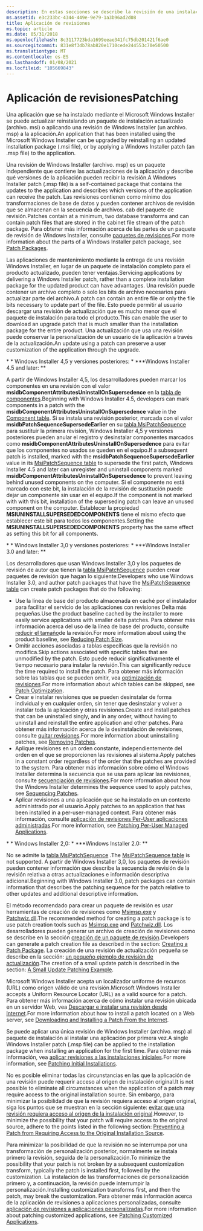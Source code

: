 ```yaml
---
description: En estas secciones se describe la revisión de una instalación de Windows Installer.
ms.assetid: e3c233bc-4344-449e-9e79-1a3b96ad2d08
title: Aplicación de revisiones
ms.topic: article
ms.date: 05/31/2018
ms.openlocfilehash: 8c3117723bda1699eeae341fc75db201421f6ae0
ms.sourcegitcommit: 831e8f3db78ab820e1710cede244553c70e50500
ms.translationtype: MT
ms.contentlocale: es-ES
ms.lasthandoff: 01/08/2021
ms.locfileid: "105669843"
---
```

# <a name="patching"></a><span data-ttu-id="ab619-103">Aplicación de revisiones</span><span class="sxs-lookup"><span data-stu-id="ab619-103">Patching</span></span>

<span data-ttu-id="ab619-104">Una aplicación que se ha instalado mediante el Microsoft Windows Installer se puede actualizar reinstalando un paquete de instalación actualizado (archivo. msi) o aplicando una revisión de Windows Installer (un archivo. msp) a la aplicación.</span><span class="sxs-lookup"><span data-stu-id="ab619-104">An application that has been installed using the Microsoft Windows Installer can be upgraded by reinstalling an updated installation package (.msi file), or by applying a Windows Installer patch (an .msp file) to the application.</span></span>

<span data-ttu-id="ab619-105">Una revisión de Windows Installer (archivo. msp) es un paquete independiente que contiene las actualizaciones de la aplicación y describe qué versiones de la aplicación pueden recibir la revisión.</span><span class="sxs-lookup"><span data-stu-id="ab619-105">A Windows Installer patch (.msp file) is a self-contained package that contains the updates to the application and describes which versions of the application can receive the patch.</span></span> <span data-ttu-id="ab619-106">Las revisiones contienen como mínimo dos transformaciones de base de datos y pueden contener archivos de revisión que se almacenan en la secuencia de archivos. cab del paquete de revisión.</span><span class="sxs-lookup"><span data-stu-id="ab619-106">Patches contain at a minimum, two database transforms and can contain patch files that are stored in the cabinet file stream of the patch package.</span></span> <span data-ttu-id="ab619-107">Para obtener más información acerca de las partes de un paquete de revisión de Windows Installer, consulte [paquetes de revisiones](patch-packages.md).</span><span class="sxs-lookup"><span data-stu-id="ab619-107">For more information about the parts of a Windows Installer patch package, see [Patch Packages](patch-packages.md).</span></span>

<span data-ttu-id="ab619-108">Las aplicaciones de mantenimiento mediante la entrega de una revisión Windows Installer, en lugar de un paquete de instalación completo para el producto actualizado, pueden tener ventajas.</span><span class="sxs-lookup"><span data-stu-id="ab619-108">Servicing applications by delivering a Windows Installer patch, rather than a complete installation package for the updated product can have advantages.</span></span> <span data-ttu-id="ab619-109">Una revisión puede contener un archivo completo o solo los bits de archivo necesarios para actualizar parte del archivo.</span><span class="sxs-lookup"><span data-stu-id="ab619-109">A patch can contain an entire file or only the file bits necessary to update part of the file.</span></span> <span data-ttu-id="ab619-110">Esto puede permitir al usuario descargar una revisión de actualización que es mucho menor que el paquete de instalación para todo el producto.</span><span class="sxs-lookup"><span data-stu-id="ab619-110">This can enable the user to download an upgrade patch that is much smaller than the installation package for the entire product.</span></span> <span data-ttu-id="ab619-111">Una actualización que usa una revisión puede conservar la personalización de un usuario de la aplicación a través de la actualización.</span><span class="sxs-lookup"><span data-stu-id="ab619-111">An update using a patch can preserve a user customization of the application through the upgrade.</span></span>

<span data-ttu-id="ab619-112">\* \* Windows Installer 4,5 y versiones posteriores: \* \*</span><span class="sxs-lookup"><span data-stu-id="ab619-112">\*\*Windows Installer 4.5 and later:  \*\*</span></span>

<span data-ttu-id="ab619-113">A partir de Windows Installer 4,5, los desarrolladores pueden marcar los componentes en una revisión con el valor **msidbComponentAttributesUninstallOnSupersedence** en la [tabla de componentes](component-table.md).</span><span class="sxs-lookup"><span data-stu-id="ab619-113">Beginning with Windows Installer 4.5, developers can mark components in a patch with the **msidbComponentAttributesUninstallOnSupersedence** value in the [Component table](component-table.md).</span></span> <span data-ttu-id="ab619-114">Si se instala una revisión posterior, marcada con el valor **msidbPatchSequenceSupersedeEarlier** en su [tabla MsiPatchSequence](msipatchsequence-table.md) para sustituir la primera revisión, Windows Installer 4,5 y versiones posteriores pueden anular el registro y desinstalar componentes marcados como **msidbComponentAttributesUninstallOnSupersedence** para evitar que los componentes no usados se queden en el equipo.</span><span class="sxs-lookup"><span data-stu-id="ab619-114">If a subsequent patch is installed, marked with the **msidbPatchSequenceSupersedeEarlier** value in its [MsiPatchSequence table](msipatchsequence-table.md) to supersede the first patch, Windows Installer 4.5 and later can unregister and uninstall components marked **msidbComponentAttributesUninstallOnSupersedence** to prevent leaving behind unused components on the computer.</span></span> <span data-ttu-id="ab619-115">Si el componente no está marcado con este bit, la instalación de la revisión de sustitución puede dejar un componente sin usar en el equipo.</span><span class="sxs-lookup"><span data-stu-id="ab619-115">If the component is not marked with with this bit, installation of the superseding patch can leave an unused component on the computer.</span></span> <span data-ttu-id="ab619-116">Establecer la propiedad **MSIUNINSTALLSUPERSEDEDCOMPONENTS** tiene el mismo efecto que establecer este bit para todos los componentes.</span><span class="sxs-lookup"><span data-stu-id="ab619-116">Setting the **MSIUNINSTALLSUPERSEDEDCOMPONENTS** property has the same effect as setting this bit for all components.</span></span>

<span data-ttu-id="ab619-117">\* \* Windows Installer 3,0 y versiones posteriores: \* \*</span><span class="sxs-lookup"><span data-stu-id="ab619-117">\*\*Windows Installer 3.0 and later:  \*\*</span></span>

<span data-ttu-id="ab619-118">Los desarrolladores que usan Windows Installer 3,0 y los paquetes de revisión de autor que tienen la [tabla MsiPatchSequence](msipatchsequence-table.md) pueden crear paquetes de revisión que hagan lo siguiente:</span><span class="sxs-lookup"><span data-stu-id="ab619-118">Developers who use Windows Installer 3.0, and author patch packages that have the [MsiPatchSequence table](msipatchsequence-table.md) can create patch packages that do the following:</span></span>

-   <span data-ttu-id="ab619-119">Use la línea de base del producto almacenada en caché por el instalador para facilitar el servicio de las aplicaciones con revisiones Delta más pequeñas.</span><span class="sxs-lookup"><span data-stu-id="ab619-119">Use the product baseline cached by the installer to more easily service applications with smaller delta patches.</span></span> <span data-ttu-id="ab619-120">Para obtener más información acerca del uso de la línea de base del producto, consulte [reducir el tamaño](reducing-patch-size.md)de la revisión.</span><span class="sxs-lookup"><span data-stu-id="ab619-120">For more information about using the product baseline, see [Reducing Patch Size](reducing-patch-size.md).</span></span>
-   <span data-ttu-id="ab619-121">Omitir acciones asociadas a tablas específicas que la revisión no modifica.</span><span class="sxs-lookup"><span data-stu-id="ab619-121">Skip actions associated with specific tables that are unmodified by the patch.</span></span> <span data-ttu-id="ab619-122">Esto puede reducir significativamente el tiempo necesario para instalar la revisión.</span><span class="sxs-lookup"><span data-stu-id="ab619-122">This can significantly reduce the time required to install the patch.</span></span> <span data-ttu-id="ab619-123">Para obtener más información sobre las tablas que se pueden omitir, vea [optimización de revisiones](patch-optimization.md).</span><span class="sxs-lookup"><span data-stu-id="ab619-123">For more information about which tables can be skipped, see [Patch Optimization](patch-optimization.md).</span></span>
-   <span data-ttu-id="ab619-124">Crear e instalar revisiones que se pueden desinstalar de forma individual y en cualquier orden, sin tener que desinstalar y volver a instalar toda la aplicación y otras revisiones.</span><span class="sxs-lookup"><span data-stu-id="ab619-124">Create and install patches that can be uninstalled singly, and in any order, without having to uninstall and reinstall the entire application and other patches.</span></span> <span data-ttu-id="ab619-125">Para obtener más información acerca de la desinstalación de revisiones, consulte [quitar revisiones](removing-patches.md).</span><span class="sxs-lookup"><span data-stu-id="ab619-125">For more information about uninstalling patches, see [Removing Patches](removing-patches.md).</span></span>
-   <span data-ttu-id="ab619-126">Aplique revisiones en un orden constante, independientemente del orden en el que se proporcionen las revisiones al sistema.</span><span class="sxs-lookup"><span data-stu-id="ab619-126">Apply patches in a constant order regardless of the order that the patches are provided to the system.</span></span> <span data-ttu-id="ab619-127">Para obtener más información sobre cómo el Windows Installer determina la secuencia que se usa para aplicar las revisiones, consulte [secuenciación de revisiones](sequencing-patches.md).</span><span class="sxs-lookup"><span data-stu-id="ab619-127">For more information about how the Windows Installer determines the sequence used to apply patches, see [Sequencing Patches](sequencing-patches.md).</span></span>
-   <span data-ttu-id="ab619-128">Aplicar revisiones a una aplicación que se ha instalado en un contexto administrado por el usuario.</span><span class="sxs-lookup"><span data-stu-id="ab619-128">Apply patches to an application that has been installed in a per-user-managed context.</span></span> <span data-ttu-id="ab619-129">Para obtener más información, consulte [aplicación de revisiones Per-User aplicaciones administradas](patching-per-user-managed-applications.md).</span><span class="sxs-lookup"><span data-stu-id="ab619-129">For more information, see [Patching Per-User Managed Applications](patching-per-user-managed-applications.md).</span></span>

<span data-ttu-id="ab619-130">\* \* Windows Installer 2,0: \* \*</span><span class="sxs-lookup"><span data-stu-id="ab619-130">\*\*Windows Installer 2.0:  \*\*</span></span>

<span data-ttu-id="ab619-131">No se admite la [tabla MsiPatchSequence](msipatchsequence-table.md) .</span><span class="sxs-lookup"><span data-stu-id="ab619-131">The [MsiPatchSequence table](msipatchsequence-table.md) is not supported.</span></span> <span data-ttu-id="ab619-132">A partir de Windows Installer 3,0, los paquetes de revisión pueden contener información que describe la secuencia de revisión de la revisión relativa a otras actualizaciones e información descriptiva adicional.</span><span class="sxs-lookup"><span data-stu-id="ab619-132">Beginning with Windows Installer 3.0, patch packages can contain information that describes the patching sequence for the patch relative to other updates and additional descriptive information.</span></span>

<span data-ttu-id="ab619-133">El método recomendado para crear un paquete de revisión es usar herramientas de creación de revisiones como [Msimsp.exe](msimsp-exe.md) y [Patchwiz.dll](patchwiz-dll.md).</span><span class="sxs-lookup"><span data-stu-id="ab619-133">The recommended method for creating a patch package is to use patch creation tools such as [Msimsp.exe](msimsp-exe.md) and [Patchwiz.dll](patchwiz-dll.md).</span></span> <span data-ttu-id="ab619-134">Los desarrolladores pueden generar un archivo de creación de revisiones como se describe en la sección [creación de un paquete de revisión](creating-a-patch-package.md).</span><span class="sxs-lookup"><span data-stu-id="ab619-134">Developers can generate a patch creation file as described in the section: [Creating a Patch Package](creating-a-patch-package.md).</span></span> <span data-ttu-id="ab619-135">La creación de una revisión de actualización pequeña se describe en la sección: [un pequeño ejemplo de revisión de actualización](a-small-update-patching-example.md).</span><span class="sxs-lookup"><span data-stu-id="ab619-135">The creation of a small update patch is described in the section: [A Small Update Patching Example](a-small-update-patching-example.md).</span></span>

<span data-ttu-id="ab619-136">Microsoft Windows Installer acepta un localizador uniforme de recursos (URL) como origen válido de una revisión.</span><span class="sxs-lookup"><span data-stu-id="ab619-136">Microsoft Windows Installer accepts a Uniform Resource Locator (URL) as a valid source for a patch.</span></span> <span data-ttu-id="ab619-137">Para obtener más información acerca de cómo instalar una revisión ubicada en un servidor Web, vea [Descargar e instalar una revisión desde Internet](downloading-and-installing-a-patch-from-the-internet.md).</span><span class="sxs-lookup"><span data-stu-id="ab619-137">For more information about how to install a patch located on a Web server, see [Downloading and Installing a Patch From the Internet](downloading-and-installing-a-patch-from-the-internet.md).</span></span>

<span data-ttu-id="ab619-138">Se puede aplicar una única revisión de Windows Installer (archivo. msp) al paquete de instalación al instalar una aplicación por primera vez.</span><span class="sxs-lookup"><span data-stu-id="ab619-138">A single Windows Installer patch (.msp file) can be applied to the installation package when installing an application for the first time.</span></span> <span data-ttu-id="ab619-139">Para obtener más información, vea [aplicar revisiones a las instalaciones iniciales](patching-initial-installations.md).</span><span class="sxs-lookup"><span data-stu-id="ab619-139">For more information, see [Patching Initial Installations](patching-initial-installations.md).</span></span>

<span data-ttu-id="ab619-140">No es posible eliminar todas las circunstancias en las que la aplicación de una revisión puede requerir acceso al origen de instalación original.</span><span class="sxs-lookup"><span data-stu-id="ab619-140">It is not possible to eliminate all circumstances when the application of a patch may require access to the original installation source.</span></span> <span data-ttu-id="ab619-141">Sin embargo, para minimizar la posibilidad de que la revisión requiera acceso al origen original, siga los puntos que se muestran en la sección siguiente: [evitar que una revisión requiera acceso al origen de la instalación original](preventing-a-patch-from-requiring-access-to-the-original-installation-source.md).</span><span class="sxs-lookup"><span data-stu-id="ab619-141">However, to minimize the possibility that your patch will require access to the original source, adhere to the points listed in the following section: [Preventing a Patch from Requiring Access to the Original Installation Source](preventing-a-patch-from-requiring-access-to-the-original-installation-source.md).</span></span>

<span data-ttu-id="ab619-142">Para minimizar la posibilidad de que la revisión no se interrumpa por una transformación de personalización posterior, normalmente se instala primero la revisión, seguida de la personalización.</span><span class="sxs-lookup"><span data-stu-id="ab619-142">To minimize the possibility that your patch is not broken by a subsequent customization transform, typically the patch is installed first, followed by the customization.</span></span> <span data-ttu-id="ab619-143">La instalación de las transformaciones de personalización primero y, a continuación, la revisión puede interrumpir la personalización.</span><span class="sxs-lookup"><span data-stu-id="ab619-143">Installing customization transforms first, and then the patch, may break the customization.</span></span> <span data-ttu-id="ab619-144">Para obtener más información acerca de la aplicación de revisiones a aplicaciones personalizadas, consulte [aplicación de revisiones a aplicaciones personalizadas](patching-customized-applications.md).</span><span class="sxs-lookup"><span data-stu-id="ab619-144">For more information about patching customized applications, see [Patching Customized Applications](patching-customized-applications.md).</span></span>

 

 



